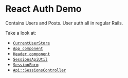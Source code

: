 # React Auth Demo

Contains Users and Posts. User auth all in regular Rails.

Take a look at:

- [`CurrentUserStore`](./app/assets/javascripts/stores/current_user_store.js)
- [`App component`](./app/assets/javascripts/components/app.js.jsx)
- [`Header component`](./app/assets/javascripts/components/header.js.jsx)
- [`SessionsApiUtil`](./app/assets/javascripts/util/sessions_api_util.js)
- [`SessionForm`](./app/assets/javascripts/components/sessions/new_session.js.jsx)
- [`Api::SessionsController`](./app/controllers/api/sessions_controller.rb)

